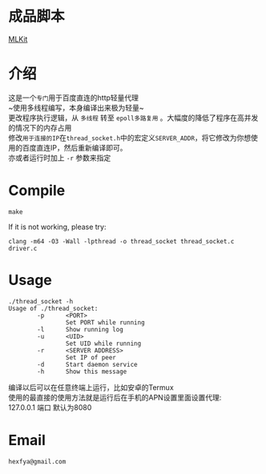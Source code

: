 # 成品脚本
[MLKit](https://github.com/sdk250/MLKit)
# 介绍
这是一个`专门`用于百度直连的http轻量代理<br>
~使用多线程编写，本身编译出来极为轻量~<br>
更改程序执行逻辑，从 `多线程` 转至 `epoll多路复用` 。大幅度的降低了程序在高并发的情况下的内存占用  
修改`用于连接的IP`在`thread_socket.h`中的宏定义`SERVER_ADDR`，将它修改为你想使用的百度直连IP，然后重新编译即可。<br>
亦或者运行时加上 `-r` 参数来指定<br>
# Compile
```shell
make
```
If it is not working, please try:
```shell
clang -m64 -O3 -Wall -lpthread -o thread_socket thread_socket.c driver.c
```
# Usage
```shell
./thread_socket -h
Usage of ./thread_socket:
        -p      <PORT>
                Set PORT while running
        -l      Show running log
        -u      <UID>
                Set UID while running
        -r      <SERVER ADDRESS>
                Set IP of peer
        -d      Start daemon service
        -h      Show this message
```
编译以后可以在任意终端上运行，比如安卓的Termux<br>
使用的最直接的使用方法就是运行后在手机的APN设置里面设置代理:<br>
127.0.0.1 端口 默认为8080
# Email
` hexfya@gmail.com `

